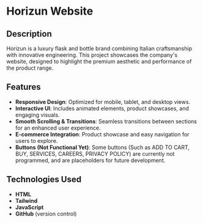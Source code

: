 # Horizun Website

## Description
Horizun is a luxury flask and bottle brand combining Italian craftsmanship with innovative engineering. This project showcases the company's website, designed to highlight the premium aesthetic and performance of the product range.

## Features
- **Responsive Design**: Optimized for mobile, tablet, and desktop views.
- **Interactive UI**: Includes animated elements, product showcases, and engaging visuals.
- **Smooth Scrolling & Transitions**: Seamless transitions between sections for an enhanced user experience.
- **E-commerce Integration**: Product showcase and easy navigation for users to explore.
- **Buttons (Not Functional Yet)**: Some buttons (Such as ADD TO CART, BUY, SERVICES, CAREERS, PRIVACY POLICY) are currently not programmed, and are placeholders for future development.

## Technologies Used
- **HTML**
- **Tailwind**
- **JavaScript**
- **GitHub** (version control)

